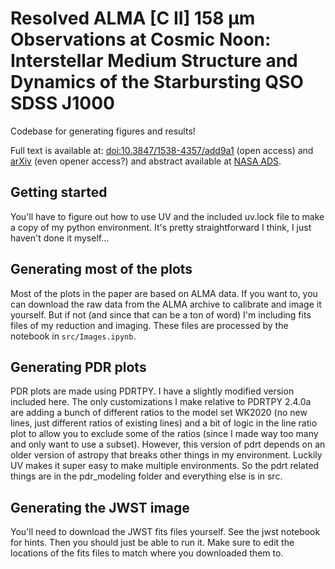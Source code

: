 # Resolved ALMA [C II] 158 μm Observations at Cosmic Noon: Interstellar Medium Structure and Dynamics of the Starbursting QSO SDSS J1000
Codebase for generating figures and results!

Full text is available at: [doi:10.3847/1538-4357/add9a1](dx.doi.org/10.3847/1538-4357/add9a1) (open access) and [arXiv](https://arxiv.org/abs/2504.07325) (even opener access?) and abstract available at [NASA ADS](https://ui.adsabs.harvard.edu/abs/2025ApJ...987...61R/abstract).

## Getting started
You'll have to figure out how to use UV and the included uv.lock file to make a copy of my python environment. It's pretty straightforward I think, I just haven't done it myself...

## Generating most of the plots
Most of the plots in the paper are based on ALMA data. If you want to, you can download the raw data from the ALMA archive to calibrate and image it yourself. But if not (and since that can be a ton of word) I'm including fits files of my reduction and imaging. These files are processed by the notebook in `src/Images.ipynb`. 

## Generating PDR plots
PDR plots are made using PDRTPY. I have a slightly modified version included here. The only customizations I make relative to PDRTPY 2.4.0a are adding a bunch of different ratios to the model set WK2020 (no new lines, just different ratios of existing lines) and a bit of logic in the line ratio plot to allow you to exclude some of the ratios (since I made way too many and only want to use a subset). However, this version of pdrt depends on an older version of astropy that breaks other things in my environment. Luckily UV makes it super easy to make multiple environments. So the pdrt related things are in the pdr_modeling folder and everything else is in src.

## Generating the JWST image
You'll need to download the JWST fits files yourself. See the jwst notebook for hints. Then you should just be able to run it. Make sure to edit the locations of the fits files to match where you downloaded them to. 
